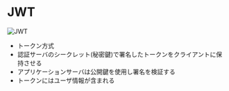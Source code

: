 # JWT
![JWT](https://user-images.githubusercontent.com/52996208/159930046-92ac791d-0193-4bff-b274-b9de10d94488.png "JWT")

* トークン方式
* 認証サーバのシークレット(秘密鍵)で署名したトークンをクライアントに保持させる
* アプリケーションサーバは公開鍵を使用し署名を検証する
* トークンにはユーザ情報が含まれる